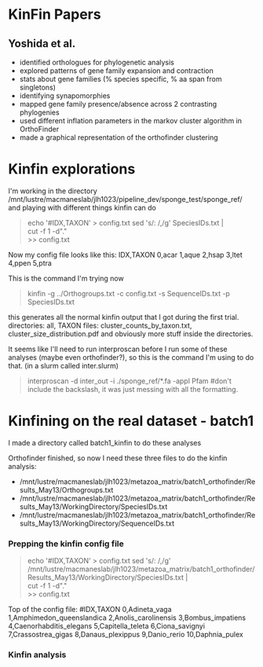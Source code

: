 # KinFin Papers

## Yoshida et al.
- identified orthologues for phylogenetic analysis
- explored patterns of gene family expansion and contraction
- stats about gene families (% species specific, % aa span from singletons)
- identifying synapomorphies
- mapped gene family presence/absence across 2 contrasting phylogenies
- used different inflation parameters in the markov cluster algorithm in OrthoFinder
- made a graphical representation of the orthofinder clustering

# Kinfin explorations

I'm working in the directory /mnt/lustre/macmaneslab/jlh1023/pipeline_dev/sponge_test/sponge_ref/ and playing with
different things kinfin can do

> echo '#IDX,TAXON' > config.txt
> sed 's/: /,/g' SpeciesIDs.txt | \
	cut -f 1 -d"." \
	>> config.txt

Now my config file looks like this:
IDX,TAXON
0,acar
1,aque
2,hsap
3,ltet
4,ppen
5,ptra

This is the command I'm trying now
> kinfin -g ../Orthogroups.txt -c config.txt -s SequenceIDs.txt -p SpeciesIDs.txt

this generates all the normal kinfin output that I got during the first trial.
directories: all, TAXON
files: cluster_counts_by_taxon.txt, cluster_size_distribution.pdf
and obviously more stuff inside the directories.

It seems like I'll need to run interproscan before I run some of these analyses (maybe even orthofinder?), so this is the command I'm using to do that. (in a slurm called inter.slurm)
> interproscan -d inter_out -i ./sponge_ref/\*.fa -appl Pfam        #don't include the backslash, it was just messing with all the formatting.      




# Kinfining on the real dataset - batch1

I made a directory called batch1_kinfin to do these analyses

Orthofinder finished, so now I need these three files to do the kinfin analysis:
- /mnt/lustre/macmaneslab/jlh1023/metazoa_matrix/batch1_orthofinder/Results_May13/Orthogroups.txt
- /mnt/lustre/macmaneslab/jlh1023/metazoa_matrix/batch1_orthofinder/Results_May13/WorkingDirectory/SpeciesIDs.txt
- /mnt/lustre/macmaneslab/jlh1023/metazoa_matrix/batch1_orthofinder/Results_May13/WorkingDirectory/SequenceIDs.txt

### Prepping the kinfin config file

> echo '#IDX,TAXON' > config.txt
> sed 's/: /,/g' /mnt/lustre/macmaneslab/jlh1023/metazoa_matrix/batch1_orthofinder/Results_May13/WorkingDirectory/SpeciesIDs.txt | \
    cut -f 1 -d"." \
    >> config.txt

Top of the config file:
#IDX,TAXON
0,Adineta_vaga
1,Amphimedon_queenslandica
2,Anolis_carolinensis
3,Bombus_impatiens
4,Caenorhabditis_elegans
5,Capitella_teleta
6,Ciona_savignyi
7,Crassostrea_gigas
8,Danaus_plexippus
9,Danio_rerio
10,Daphnia_pulex


### Kinfin analysis
